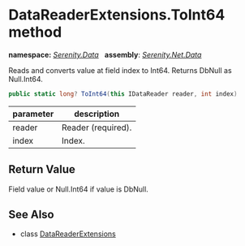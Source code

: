 # DataReaderExtensions.ToInt64 method
**namespace:** *[Serenity.Data](../../README.md#serenity.data-namespace)*   **assembly**: *[Serenity.Net.Data](../../README.md)*

Reads and converts value at field index to Int64. Returns DbNull as Null.Int64.

```csharp
public static long? ToInt64(this IDataReader reader, int index)
```

| parameter | description |
| --- | --- |
| reader | Reader (required). |
| index | Index. |

## Return Value

Field value or Null.Int64 if value is DbNull.

## See Also

* class [DataReaderExtensions](../DataReaderExtensions.md)